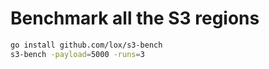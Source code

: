 
Benchmark all the S3 regions
============================

```bash
go install github.com/lox/s3-bench
s3-bench -payload=5000 -runs=3 
```
